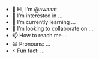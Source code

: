 - 👋 Hi, I’m @awaaat
- 👀 I’m interested in ...
- 🌱 I’m currently learning ...
- 💞️ I’m looking to collaborate on ...
- 📫 How to reach me ...
- 😄 Pronouns: ...
- ⚡ Fun fact: ...

<!---
awaaat/awaaat is a ✨ special ✨ repository because its `README.md` (this file) appears on your GitHub profile.
You can click the Preview link to take a look at your changes.
--->
